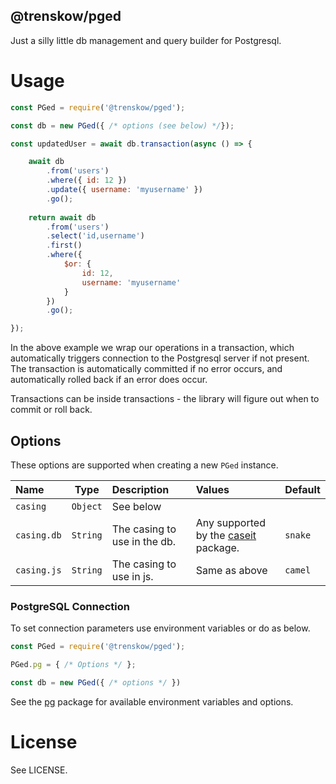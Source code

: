@trenskow/pged
----

Just a silly little db management and query builder for Postgresql.

# Usage

````javascript
const PGed = require('@trenskow/pged');

const db = new PGed({ /* options (see below) */});

const updatedUser = await db.transaction(async () => {

    await db
        .from('users')
        .where({ id: 12 })
        .update({ username: 'myusername' })
        .go();
    
    return await db
        .from('users')
        .select('id,username')
        .first()
        .where({
            $or: {
                id: 12,
                username: 'myusername'
            }
        })
        .go();

});
````

In the above example we wrap our operations in a transaction, which automatically triggers connection to the Postgresql server if not present. The transaction is automatically committed if no error occurs, and automatically rolled back if an error does occur.

Transactions can be inside transactions - the library will figure out when to commit or roll back.

## Options

These options are supported when creating a new `PGed` instance.

| Name        |   Type   | Description                  | Values                                                                                 | Default |
| :---------- | :------: | :--------------------------- | :------------------------------------------------------------------------------------- | :------ |
| `casing`    | `Object` | See below                    |
| `casing.db` | `String` | The casing to use in the db. | Any supported by the [caseit](https://www.npmjs.com/package/@trenskow/caseit) package. | `snake` |
| `casing.js` | `String` | The casing to use in js.     | Same as above                                                                          | `camel` |

### PostgreSQL Connection

To set connection parameters use environment variables or do as below.

````javascript
const PGed = require('@trenskow/pged');

PGed.pg = { /* Options */ };

const db = new PGed({ /* options */ })
````

See the [pg](https://www.npmjs.com/package/pg) package for available environment variables and options.

# License

See LICENSE.
